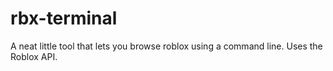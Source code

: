 # rbx-terminal
A neat little tool that lets you browse roblox using a command line.
Uses the Roblox API.
